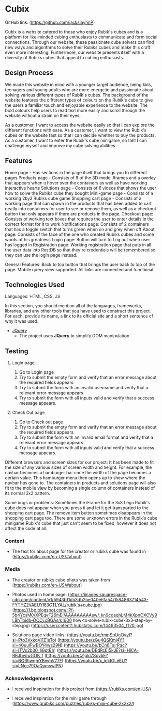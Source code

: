 # Cubix

GitHub link: (https://github.com/jacksiayh/IP)

Cubix is a website catered to those who enjoy Rubik's cubes and is a platform for like-minded cubing enthusiasts to communicate and form social connections. Through our website, these passionate cube solvers can find new ways and algorithms to solve their Rubiks cubes and make this craft even more interesting. Furthermore, our website presents itself with a diversity of Rubiks cubes that appeal to cubing enthusiasts.
 
## Design Process
We made this website in mind with a younger target audience, being kids, teenagers and young adults who are more energetic and passionate about solving various different types of Rubik's cubes.
The background of the website features the different types of colours on the Rubik's cube to give the users a familiar touch and enjoyable experience to the website.
The bold colours help users to read text more easily and scroll through the website without a strain on their eyes.

As a customer, I want to access the website easily so that I can explore the different functions with ease.
As a customer, I want to view the Rubik's cubes on the website fast so that i can decide whether to buy the products.
As a customer, I want to enter the Rubik's cube minigame, so taht I can challenge myself and improve my cube solving abilities.

## Features

Home page - Has sections in the page itself that brings you to different pages
Products page - Consists of 6 of the 3D model Iframes and a overlay that appears when u hover over the containers as well as have working interactive hearts
Solutions page - Consists of 6 videos that shows the user how to solve the Rubiks cube they bought
Mini-game page - Consists of a working 2by2 Rubiks cube game 
Shopping cart page - Consists of a working page that can spawn in the products that has been added to cart neatly into containers for user to see or remove them, as well as a checkout button that only appears if there are products in the page.
Checkout page: Consists of working text boxes that requires the user to enter details in the correct format for it to work
Notifications page: Consists of 2 containers that has a toggle switch that turns green when on and grey when off
About page: Consists of the face of the one who created Rubiks cubes and some words of his greatness
Login page: Button will turn to Log out when user has logged in
Registration page: Working registration page that puts in all the user data into RestDB so that they're credentials will be remembered so they can use the login page instead.

General Features: 
Back to top button that brings the user back to top of the page.
Mobile query view supported.
All links are connected and functional.

## Technologies Used

Languages: HTML, CSS, JS

In this section, you should mention all of the languages, frameworks, libraries, and any other tools that you have used to construct this project. For each, provide its name, a link to its official site and a short sentence of why it was used.

- [JQuery](https://jquery.com)
    - The project uses **JQuery** to simplify DOM manipulation.


## Testing
1. Login page
    1. Go to Login page
    2. Try to submit the empty form and verify that an error message about the required fields appears.
    3. Try to submit the form with an invalid username and verify that a relevant error message appears.
    4. Try to submit the form with all inputs valid and verify that a success message appears.

2. Check Out page
    1. Go to Check out page
    2. Try to submit the empty form and verify that an error message about the required fields appears.
    3. Try to submit the form with an invalid email format and verify that a relevant error message appears.
    4. Try to submit the form with all inputs valid and verify that a success message appears.

Different browsers and screen sizes for our project:
It has been made to fit the size of any various sizes of screen width and height. For example, the navbar becomes a hamburger bar once the width of the page becomes a certain value. This hamburger menu then opens up to show where the navbar has gone to. The containers in products and solutions page will also fit to the mobile view by becoming a single column of containers instead of its normal 3x2 pattern. 

<!--In addition, you should mention in this section how your project looks and works on different browsers and screen sizes.-->

Some bugs or problems:
Sometimes the iFrame for the 3x3 Lego Rubik's cube does not appear when you press it and let it get transported to the shopping cart page.
The remove item button sometimes disappears in the shopping cart page too.
There are some unknown errors in the Rubik's cube minigame Rubik's cube that just can't seem to be fixed, however it does not affect the code at all.

<!--You should also mention in this section any interesting bugs or problems you discovered during your testing, even if you haven't addressed them yet.-->

### Content
- The text for about page for the creator or rubiks cube was found in (https://rubiks.com/en-US/#about)

### Media
- The creator or rubiks cube photo was taken from (https://rubiks.com/en-US/#about)

- Photos used in home page: 
(https://images.squarespace-cdn.com/content/v1/5943b11db3db2be040e6fa54/1584863714543-FYTYZ2VAEUYI83GTLYAL/rubik's+cube.jpg)
(https://1.bp.blogspot.com/-Pf-5b4YcsM0/XPEqvF26mEI/AAAAAAAAAsw/_kn9cdeqhLM4kXpnOXCVy9LBhTbidb-DQCLcBGAs/s1600 how-to-solve-rubix-cube-3x3-step-by-step.jpg)
(https://usercontent1.hubstatic.com/14493504_f120.jpg)

- Solutions page video links:
(https://youtu.be/rmnSpUgOvyI?si=Pto3VxkqVI1Z1eTo)
(https://youtu.be/zGu4QSKmj4Y?si=40uuIFwBOY4ws29N)
(https://youtu.be/bCn8TajrPqc?si=lTVo2b30_ljGptBh)
(https://youtu.be/DEdRcEI5kJE?si=HiCA-BBJbwlwGOK_)
(https://youtu.be/Q1gld7SoybE?si=BQBhwqmYBeyhV77F)
(https://youtu.be/x_idkIGLe6U?si=LNce79OaQumswIPN)

### Acknowledgements

- I received inspiration for this project from (https://rubiks.com/en-US/)

- I received inspiration for the mini game through (https://www.grubiks.com/puzzles/rubiks-mini-cube-2x2x2/)

